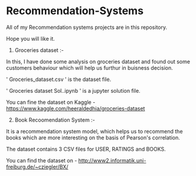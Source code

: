 # Recommendation-Systems

All of my Recommendation systems projects are in this repository.

Hope you will like it.

1. Groceries dataset :-

In this, I have done some analysis on groceries dataset and found out some customers behaviour which will help us furthur in buisness decision.

' Groceries_dataset.csv ' is the dataset file.

' Groceries dataset Sol..ipynb ' is a jupyter solution file.

You can fine the dataset on Kaggle - https://www.kaggle.com/heeraldedhia/groceries-dataset

2. Book Recoomendation System :-

It is a recommendation system model, which helps us to recommend the books which are more interesting on the basis of Pearson's correlation.

The dataset contains 3 CSV files for USER, RATINGS and BOOKS.

You can find the dataset on - http://www2.informatik.uni-freiburg.de/~cziegler/BX/
